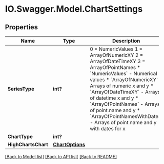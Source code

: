 # IO.Swagger.Model.ChartSettings
## Properties

Name | Type | Description | Notes
------------ | ------------- | ------------- | -------------
**SeriesType** | **int?** | 0 &#x3D; NumericValues             1 &#x3D; ArrayOfNumericXY             2 &#x3D; ArrayOfDateTimeXY             3 &#x3D; ArrayOfPointNames    * &#x60;NumericValues&#x60; - Numerical values  * &#x60;ArrayOfNumericXY&#x60; - Arrays of numeric x and y  * &#x60;ArrayOfDateTimeXY&#x60; - Arrays of datetime x and y  * &#x60;ArrayOfPointNames&#x60; - Arrays of point.name and y  * &#x60;ArrayOfPointNamesWithDates&#x60; - Arrays of point.name and y with dates for x   | [optional] 
**ChartType** | **int?** |  | [optional] 
**HighChartsChart** | [**ChartOptions**](ChartOptions.md) |  | [optional] 

[[Back to Model list]](../README.md#documentation-for-models) [[Back to API list]](../README.md#documentation-for-api-endpoints) [[Back to README]](../README.md)

